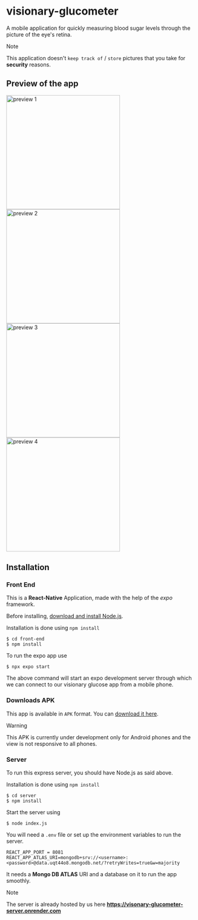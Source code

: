 # visionary-glucometer

A mobile application for quickly measuring blood sugar levels through the picture of the eye's retina.

> [!NOTE]
> This application doesn't `keep track of` / `store` pictures that you take for **security** reasons.

## Preview of the app

<img src="/preview/img1.jpg" alt="preview 1" width="300"/>

<img src="/preview/img4.jpg" alt="preview 2" width="300"/>

<img src="/preview/img2.jpg" alt="preview 3" width="300"/>

<img src="/preview/img3.jpg" alt="preview 4" width="300"/>

## Installation

### Front End 

This is a **React-Native** Application, made with the help of the *expo* framework.

Before installing, [download and install Node.js](https://nodejs.org/en/download/).

Installation is done using `npm install`

```console
$ cd front-end
$ npm install
```

To run the expo app use 

```console
$ npx expo start
```

The above command will start an expo development server through which we can connect to our visionary glucose app from a mobile phone.

### Downloads APK

This app is available in `APK` format. You can [download it here](https://drive.google.com/file/d/1quB_Ji6U5I0M4RKZQFJt5WI2Uf5_jEFs/view?usp=drive_link).

> [!WARNING]
> This APK is currently under development only for Android phones and the view is not responsive to all phones.

### Server

To run this express server, you should have Node.js as said above.

Installation is done using `npm install`

```console
$ cd server
$ npm install
```
Start the server using 

```console
$ node index.js
```

You will need a `.env` file or set up the environment variables to run the server.

```.env
REACT_APP_PORT = 8081
REACT_APP_ATLAS_URI=mongodb+srv://<username>:<password>@data.uqt44o8.mongodb.net/?retryWrites=true&w=majority
```

It needs a **Mongo DB ATLAS** URI and a database on it to run the app smoothly.

> [!NOTE]
> The server is already hosted by us here **https://visonary-glucometer-server.onrender.com**

